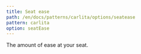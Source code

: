 ```yaml
---
title: Seat ease
path: /en/docs/patterns/carlita/options/seatease
pattern: carlita
option: seatEase
---
```


The amount of ease at your seat.
